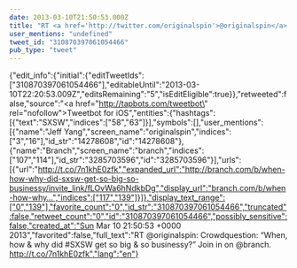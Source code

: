 ```yaml
---
date: 2013-03-10T21:50:53.000Z
title: "RT <a href='http://twitter.com/originalspin'>@originalspin</a>: Crowdquestion: “When, how &amp; why did #SXSW get so big &amp; so businessy?” Join in on <a href='http://twitter.com/branch'>@branch</a>.  http://t.co/7n1khE0zfk″"
user_mentions: "undefined"
tweet_id: "310870397061054466"
pub_type: "tweet"
---
```

{"edit_info":{"initial":{"editTweetIds":["310870397061054466"],"editableUntil":"2013-03-10T22:20:53.009Z","editsRemaining":"5","isEditEligible":true}},"retweeted":false,"source":"<a href=\"http://tapbots.com/tweetbot\" rel=\"nofollow\">Tweetbot for iOS</a>","entities":{"hashtags":[{"text":"SXSW","indices":["58","63"]}],"symbols":[],"user_mentions":[{"name":"Jeff Yang","screen_name":"originalspin","indices":["3","16"],"id_str":"14278608","id":"14278608"},{"name":"Branch","screen_name":"branch","indices":["107","114"],"id_str":"3285703596","id":"3285703596"}],"urls":[{"url":"http://t.co/7n1khE0zfk","expanded_url":"http://branch.com/b/when-how-why-did-sxsw-get-so-big-so-businessy/invite_link/fLOvWa6hNdkbDg","display_url":"branch.com/b/when-how-why…","indices":["117","139"]}]},"display_text_range":["0","139"],"favorite_count":"0","id_str":"310870397061054466","truncated":false,"retweet_count":"0","id":"310870397061054466","possibly_sensitive":false,"created_at":"Sun Mar 10 21:50:53 +0000 2013","favorited":false,"full_text":"RT @originalspin: Crowdquestion: “When, how &amp; why did #SXSW get so big &amp; so businessy?” Join in on @branch.  http://t.co/7n1khE0zfk","lang":"en"}
